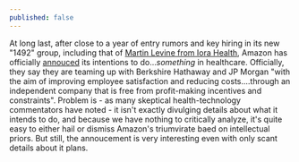 ```yaml
---
published: false
---
```


At long last, after close to a year of entry rumors and key hiring in its new "1492" group, including that of [Martin Levine from Iora Health](https://www.beckershospitalreview.com/healthcare-information-technology/amazon-adds-top-iora-health-physician-to-healthcare-team.html), Amazon has officially [annouced](https://www.businesswire.com/news/home/20180130005676/en/Amazon-Berkshire-Hathaway-JPMorgan-Chase-partner-U.S) its intentions to do..._something_ in healthcare. Officially, they say they are teaming up with Berkshire Hathaway and JP Morgan "with the aim of improving employee satisfaction and reducing costs....through an independent company that is free from profit-making incentives and constraints". Problem is - as many skeptical health-technology commentators have noted - it isn't exactly divulging details about what it intends to do, and because we have nothing to critically analyze, it's quite easy to either hail or dismiss Amazon's triumvirate baed on intellectual priors. But still, the annoucement is very interesting even with only scant details about it plans. 





